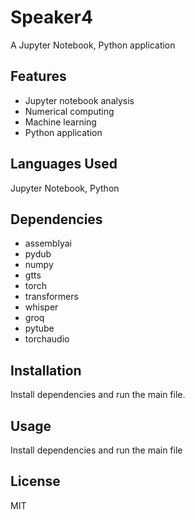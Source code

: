 # Speaker4

A Jupyter Notebook, Python application

## Features

- Jupyter notebook analysis
- Numerical computing
- Machine learning
- Python application

## Languages Used

Jupyter Notebook, Python

## Dependencies

- assemblyai
- pydub
- numpy
- gtts
- torch
- transformers
- whisper
- groq
- pytube
- torchaudio

## Installation

Install dependencies and run the main file.

## Usage

Install dependencies and run the main file

## License

MIT
